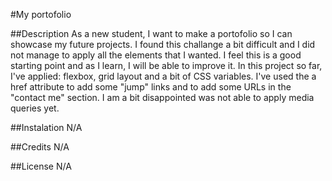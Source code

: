 #My portofolio

##Description
As a new student, I want to make a portofolio so I can showcase my future projects.
I found this challange a bit difficult and I did not manage to apply all the elements that I wanted.
I feel this is a good starting point and as I learn, I will be able to improve it.
In this project so far, I've applied: flexbox, grid layout and a bit of CSS variables.
I've used the a href attribute to add some "jump" links and to add some URLs in the "contact me" section.
I am a bit disappointed was not able to apply media queries yet.

##Instalation
N/A

##Credits
N/A

##License
N/A
